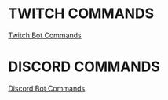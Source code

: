 

# TWITCH COMMANDS
[Twitch Bot Commands](twitch)


# DISCORD COMMANDS
[Discord Bot Commands](discord)